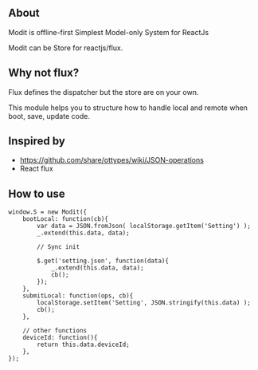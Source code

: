 About
-----

Modit is offline-first Simplest Model-only System for ReactJs

Modit can be Store for reactjs/flux.



Why not flux?
-------------

Flux defines the dispatcher but the store are on your own.

This module helps you to structure how to handle local and remote when boot, save, update code.



Inspired by
-----------
- https://github.com/share/ottypes/wiki/JSON-operations
- React flux



How to use
----------

    window.S = new Modit({
        bootLocal: function(cb){
            var data = JSON.fromJson( localStorage.getItem('Setting') );
            _.extend(this.data, data);

            // Sync init

            $.get('setting.json', function(data){
                _.extend(this.data, data);
                cb();
            });
        },
        submitLocal: function(ops, cb){
            localStorage.setItem('Setting', JSON.stringify(this.data) );
            cb();
        },

        // other functions
        deviceId: function(){
            return this.data.deviceId;
        },
    });
